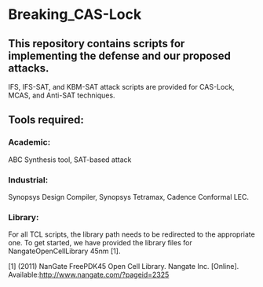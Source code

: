 # Breaking_CAS-Lock

## This repository contains scripts for implementing the defense and our proposed attacks.
IFS, IFS-SAT, and KBM-SAT attack scripts are provided for CAS-Lock, MCAS, and Anti-SAT techniques.

## Tools required:
### Academic:
ABC Synthesis tool, SAT-based attack
### Industrial:
Synopsys Design Compiler, Synopsys Tetramax, Cadence Conformal LEC.
### Library:
For all TCL scripts, the library path needs to be redirected to the appropriate one. To get started, we have provided the library files for NangateOpenCellLibrary 45nm [1].

[1] (2011)  NanGate  FreePDK45  Open  Cell  Library.  Nangate  Inc.  [Online].  Available:http://www.nangate.com/?pageid=2325
